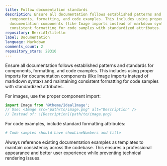 ```yaml
---
title: Follow documentation standards
description: Ensure all documentation follows established patterns and standards for
  components, formatting, and code examples. This includes using proper imports for
  documentation components (like Image imports instead of markdown syntax) and maintaining
  consistent formatting for code samples with standardized attributes.
repository: BerriAI/litellm
label: Documentation
language: Markdown
comments_count: 2
repository_stars: 28310
---
```


Ensure all documentation follows established patterns and standards for components, formatting, and code examples. This includes using proper imports for documentation components (like Image imports instead of markdown syntax) and maintaining consistent formatting for code samples with standardized attributes.

For images, use the proper component import:
```javascript
import Image from '@theme/IdealImage';
// Use: <Image src="path/to/image.png" alt="Description" />
// Instead of: ![Description](path/to/image.png)
```

For code examples, include standard formatting attributes:
```python
# Code samples should have showLineNumbers and title
```

Always reference existing documentation examples as templates to maintain consistency across the codebase. This ensures a professional appearance and better user experience while preventing technical rendering issues.